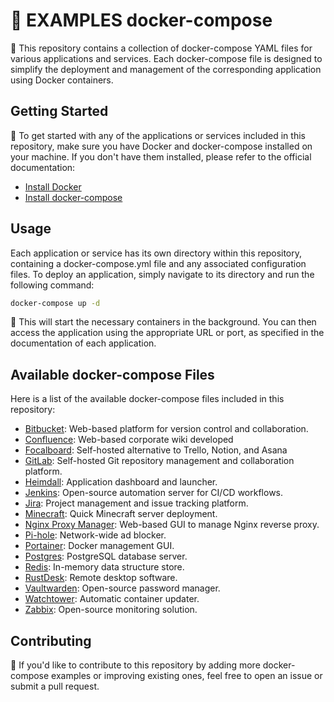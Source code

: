 # **🤔 EXAMPLES docker-compose**

🐳 This repository contains a collection of docker-compose YAML files for various applications and services. Each docker-compose file is designed to simplify the deployment and management of the corresponding application using Docker containers.
## Getting Started
  🚀 To get started with any of the applications or services included in this repository, make sure you have Docker and docker-compose installed on your machine. If you don't have them installed, please refer to the official documentation:
- [Install Docker](https://docs.docker.com/get-docker/)
- [Install docker-compose](https://docs.docker.com/compose/install/)
## Usage
Each application or service has its own directory within this repository, containing a docker-compose.yml file and any associated configuration files. To deploy an application, simply navigate to its directory and run the following command:

  ``` Bash
  docker-compose up -d
  ```

🎉 This will start the necessary containers in the background. You can then access the application using the appropriate URL or port, as specified in the documentation of each application.
## Available docker-compose Files
  Here is a list of the available docker-compose files included in this repository:
- [Bitbucket](bitbucket/): Web-based platform for version control and collaboration.
- [Confluence](confluence/): Web-based corporate wiki developed
- [Focalboard](focalboard/): Self-hosted alternative to Trello, Notion, and Asana
- [GitLab](gitlab/): Self-hosted Git repository management and collaboration platform.
- [Heimdall](heimdall/): Application dashboard and launcher.
- [Jenkins](jenkins/): Open-source automation server for CI/CD workflows.
- [Jira](jira/): Project management and issue tracking platform.
- [Minecraft](minecraft/): Quick Minecraft server deployment.
- [Nginx Proxy Manager](nginx-proxy-manager/): Web-based GUI to manage Nginx reverse proxy.
- [Pi-hole](pihole/): Network-wide ad blocker.
- [Portainer](portainer/): Docker management GUI.
- [Postgres](postgres/): PostgreSQL database server.
- [Redis](redis/): In-memory data structure store.
- [RustDesk](rustdesk/): Remote desktop software.
- [Vaultwarden](vaultwarden/): Open-source password manager.
- [Watchtower](watchtower/): Automatic container updater.
- [Zabbix](zabbix/): Open-source monitoring solution.
## Contributing
🤝 If you'd like to contribute to this repository by adding more docker-compose examples or improving existing ones, feel free to open an issue or submit a pull request.